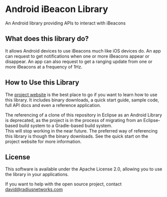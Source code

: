 Android iBeacon Library
=======================

An Android library providing APIs to interact with iBeacons


## What does this library do?

It allows Android devices to use iBeacons much like iOS devices do.  An app can request to get notifications when one
or more iBeacons appear or disappear.  An app can also request to get a ranging update from one or more iBeacons
at a frequency of 1Hz.  

## How to Use this Library

The [project website](http://developer.radiusnetworks.com/ibeacon/android/) is the best place to go if you want
to learn how to use this library.  It includes binary downloads, a quick start guide, sample code, full API docs and even a reference application.

The referencing of a clone of this repository in Eclipse as an Android Library is deprecated, as the project is in the process of migrating from an Eclipse-based build system to a Gradle-based build system.  
This will stop working in the near future.  The preferred way of referencing this library is though the binary downloads.  See the quick start on the project website for more information.


## License

This software is available under the Apache License 2.0, allowing you to use the library in your applications.

If you want to help with the open source project, contact david@radiusnetworks.com


